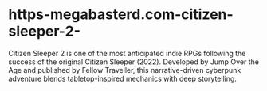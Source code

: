 # https-megabasterd.com-citizen-sleeper-2-
Citizen Sleeper 2 is one of the most anticipated indie RPGs following the success of the original Citizen Sleeper (2022). Developed by Jump Over the Age and published by Fellow Traveller, this narrative-driven cyberpunk adventure blends tabletop-inspired mechanics with deep storytelling.
